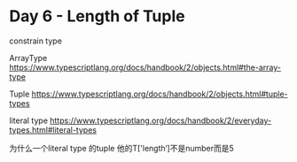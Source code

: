 # Day 6 - Length of Tuple

constrain type

ArrayType https://www.typescriptlang.org/docs/handbook/2/objects.html#the-array-type

Tuple https://www.typescriptlang.org/docs/handbook/2/objects.html#tuple-types

literal type https://www.typescriptlang.org/docs/handbook/2/everyday-types.html#literal-types

为什么一个literal type 的tuple 他的T['length‘]不是number而是5

